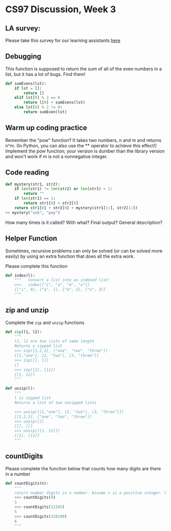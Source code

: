 # CS97 Discussion, Week 3
## LA survey:

Please take this survey for our learning assistants [here](http://bit.ly/2ipoQfr )

## Debugging
This function is supposed to return the sum of all of the even numbers in a list, but it has a lot of bugs. Find them!

```python
def sumEvens(lst):
	if lst = []:  	
		return [] 
	elif lst[0] % 2 == 0    	
		return l[0] + sumEvens(lst)  
	else lst[0] % 2 != 0:
		return sumEven(lst) 
```

## Warm up coding practice

Remember the "pow" function? It takes two numbers, n and m and returns n^m. (In Python, you can also use the ** operator to achieve this effect!) Implement the pow function; your version is dumber than the library version  and won't work if m is not a nonnegative integer. 

## Code reading
```python
def mystery(str1, str2):
	if len(str1) != len(str2) or len(str1) < 1:	
		return ""
	if len(str1) == 1:	
		return str1[0] + str2[0]
	return str1[0] + str2[0] + mystery(str1[1:], str2[1:])
>> mystery("sok", "poy")
```

How many times is it called? With what? Final output? General description?

## Helper Function
Sometimes, recursive problems can only be solved (or can be solved more easily) by using an extra function that does all the extra work.

Please complete this function
```python
def index(l): 
	"""   Convert a list into an indexed list:
	>>>   index(["i", "a", "m", "a"])
	[["i", 0], ["a", 1], ["m", 2], ["a", 3]]
	"""
```

## zip and unzip
Complete the ```zip``` and ```unzip``` functions

```python
def zip(l1, l2):
	"""
	l1, l2 are two lists of same length
	Returns a zipped list
	>>> zip([1,2,3], ["one", "two", "three"])
	[[1,"one"], [2, "two"], [3, "three"]]
	>>> zip([], [])
	[]
	>>> zip([1], [11])
	[[1, 11]]
	"""
```

```python
def unzip(l):
	"""
	l is zipped list
	Returns a list of two unzipped lists

	>>> unzip([[1,"one"], [2, "two"], [3, "three"]])
	[[1,2,3], ["one", "two", "three"]]
	>>> unzip([])
	[[], []]
	>>> unzip([[1, 11]])
	[[1], [11]]
	"""
```

## countDigits

Please complete the function below that counts how many digits are there in a number

```python
def countDigits(n):
	"""
	return number digits in a number. Assume n is a positive integer. Hint: play with / and % in IDLE!"""
	>>> countDigits(9)
	1
	>>> countDigits(12345)
	5
	>>> countDigits(320190)
	6
	"""

```

